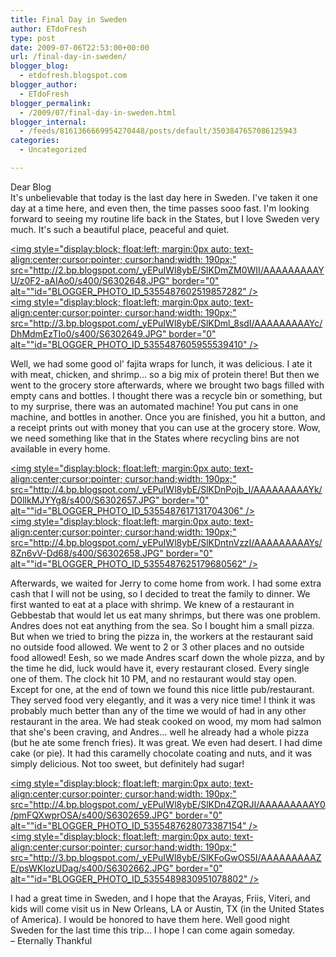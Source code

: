```yaml
---
title: Final Day in Sweden
author: ETdoFresh
type: post
date: 2009-07-06T22:53:00+00:00
url: /final-day-in-sweden/
blogger_blog:
  - etdofresh.blogspot.com
blogger_author:
  - ETdoFresh
blogger_permalink:
  - /2009/07/final-day-in-sweden.html
blogger_internal:
  - /feeds/8161366669954270448/posts/default/3503847657086125943
categories:
  - Uncategorized

---
```

<div>
  Dear Blog
</div>

<div>
  It's unbelievable that today is the last day here in Sweden. I've taken it one day at a time here, and even then, the time passes sooo fast. I'm looking forward to seeing my routine life back in the States, but I love Sweden very much. It's such a beautiful place, peaceful and quiet.
</div>

[<img style="display:block; float:left; margin:0px auto; text-align:center;cursor:pointer; cursor:hand;width: 190px;" src="http://2.bp.blogspot.com/_yEPuIWl8ybE/SlKDmZM0WII/AAAAAAAAAYU/z0F2-aAIAo0/s400/S6302648.JPG" border="0" alt=""id="BLOGGER_PHOTO_ID_5355487602519857282" />][1]  
[<img style="display:block; float:left; margin:0px auto; text-align:center;cursor:pointer; cursor:hand;width: 190px;" src="http://3.bp.blogspot.com/_yEPuIWl8ybE/SlKDml_8sdI/AAAAAAAAAYc/DhMdmEzTIo0/s400/S6302649.JPG" border="0" alt=""id="BLOGGER_PHOTO_ID_5355487605955539410" />][2]

<div>
  Well, we had some good ol' fajita wraps for lunch, it was delicious. I ate it with meat, chicken, and shrimp... so a big mix of protein there! But then we went to the grocery store afterwards, where we brought two bags filled with empty cans and bottles. I thought there was a recycle bin or something, but to my surprise, there was an automated machine! You put cans in one machine, and bottles in another. Once you are finished, you hit a button, and a receipt prints out with money that you can use at the grocery store. Wow, we need something like that in the States where recycling bins are not available in every home.
</div>

[<img style="display:block; float:left; margin:0px auto; text-align:center;cursor:pointer; cursor:hand;width: 190px;" src="http://4.bp.blogspot.com/_yEPuIWl8ybE/SlKDnPojb_I/AAAAAAAAAYk/D0lIkMJYYg8/s400/S6302657.JPG" border="0" alt=""id="BLOGGER_PHOTO_ID_5355487617131704306" />][3]  
[<img style="display:block; float:left; margin:0px auto; text-align:center;cursor:pointer; cursor:hand;width: 190px;" src="http://4.bp.blogspot.com/_yEPuIWl8ybE/SlKDntnVzzI/AAAAAAAAAYs/8Zn6vV-Dd68/s400/S6302658.JPG" border="0" alt=""id="BLOGGER_PHOTO_ID_5355487625179680562" />][4]

<div>
  Afterwards, we waited for Jerry to come home from work. I had some extra cash that I will not be using, so I decided to treat the family to dinner. We first wanted to eat at a place with shrimp. We knew of a restaurant in Gebbestab that would let us eat many shrimps, but there was one problem. Andres does not eat anything from the sea. So I bought him a small pizza. But when we tried to bring the pizza in, the workers at the restaurant said no outside food allowed. We went to 2 or 3 other places and no outside food allowed! Eesh, so we made Andres scarf down the whole pizza, and by the time he did, luck would have it, every restaurant closed. Every single one of them. The clock hit 10 PM, and no restaurant would stay open. Except for one, at the end of town we found this nice little pub/restaurant. They served food very elegantly, and it was a very nice time! I think it was probably much better than any of the time we would of had in any other restaurant in the area. We had steak cooked on wood, my mom had salmon that she's been craving, and Andres... well he already had a whole pizza (but he ate some french fries). It was great. We even had desert. I had dime cake (or pie). It had this caramelly chocolate coating and nuts, and it was simply delicious. Not too sweet, but definitely had sugar!
</div>

[<img style="display:block; float:left; margin:0px auto; text-align:center;cursor:pointer; cursor:hand;width: 190px;" src="http://4.bp.blogspot.com/_yEPuIWl8ybE/SlKDn4ZQRJI/AAAAAAAAAY0/pmFQXwprOSA/s400/S6302659.JPG" border="0" alt=""id="BLOGGER_PHOTO_ID_5355487628073387154" />][5]  
[<img style="display:block; float:left; margin:0px auto; text-align:center;cursor:pointer; cursor:hand;width: 190px;" src="http://3.bp.blogspot.com/_yEPuIWl8ybE/SlKFoGwOS5I/AAAAAAAAAZE/psWKIozUDag/s400/S6302662.JPG" border="0" alt=""id="BLOGGER_PHOTO_ID_5355489830951078802" />][6]

<div>
  I had a great time in Sweden, and I hope that the Arayas, Friis, Viteri, and kids will come visit us in New Orleans, LA or Austin, TX (in the United States of America). I would be honored to have them here. Well good night Sweden for the last time this trip... I hope I can come again someday.
</div>

<div>
  – Eternally Thankful
</div>

 [1]: http://2.bp.blogspot.com/_yEPuIWl8ybE/SlKDmZM0WII/AAAAAAAAAYU/z0F2-aAIAo0/s1600/S6302648.JPG
 [2]: http://3.bp.blogspot.com/_yEPuIWl8ybE/SlKDml_8sdI/AAAAAAAAAYc/DhMdmEzTIo0/s1600/S6302649.JPG
 [3]: http://4.bp.blogspot.com/_yEPuIWl8ybE/SlKDnPojb_I/AAAAAAAAAYk/D0lIkMJYYg8/s1600/S6302657.JPG
 [4]: http://4.bp.blogspot.com/_yEPuIWl8ybE/SlKDntnVzzI/AAAAAAAAAYs/8Zn6vV-Dd68/s1600/S6302658.JPG
 [5]: http://4.bp.blogspot.com/_yEPuIWl8ybE/SlKDn4ZQRJI/AAAAAAAAAY0/pmFQXwprOSA/s1600/S6302659.JPG
 [6]: http://3.bp.blogspot.com/_yEPuIWl8ybE/SlKFoGwOS5I/AAAAAAAAAZE/psWKIozUDag/s1600/S6302662.JPG
